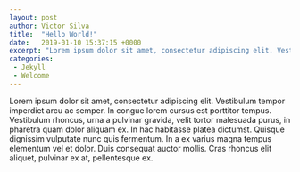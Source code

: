 ```yaml
---
layout: post
author: Victor Silva
title:  "Hello World!"
date:   2019-01-10 15:37:15 +0000
excerpt: "Lorem ipsum dolor sit amet, consectetur adipiscing elit. Vestibulum tempor imperdiet arcu ac semper. In congue lorem cursus est porttitor tempus. Vestibulum rhoncus, urna a pulvinar gravida, velit tortor malesuada purus, in pharetra quam dolor aliquam ex"
categories:
 - Jekyll
 - Welcome
---
```


Lorem ipsum dolor sit amet, consectetur adipiscing elit. Vestibulum tempor imperdiet arcu ac semper. In congue lorem cursus est porttitor tempus. Vestibulum rhoncus, urna a pulvinar gravida, velit tortor malesuada purus, in pharetra quam dolor aliquam ex. In hac habitasse platea dictumst. Quisque dignissim vulputate nunc quis fermentum. In a ex varius magna tempus elementum vel et dolor. Duis consequat auctor mollis. Cras rhoncus elit aliquet, pulvinar ex at, pellentesque ex.